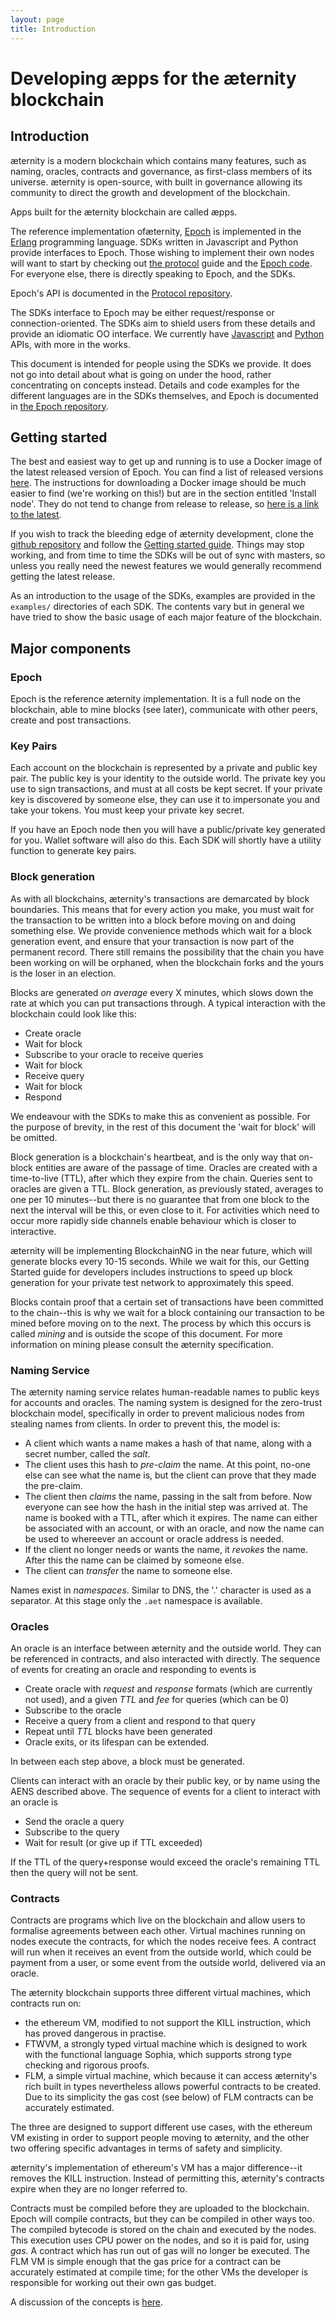```yaml
---
layout: page
title: Introduction
---
```


# Developing æpps for the æternity blockchain

## Introduction
æternity is a modern blockchain which contains many features, such as naming, oracles, contracts and governance, as first-class members of its universe. æternity is open-source, with built in governance allowing its community to direct the growth and development of the blockchain.

Apps built for the æternity blockchain are called æpps.

The reference implementation ofæternity, [Epoch](https://github.com/aeternity/epoch) is implemented in the [Erlang](https://www.erlang.org/) programming language. SDKs written in Javascript and Python provide interfaces to Epoch. Those wishing to implement their own nodes will want to start by checking out [the protocol](https://github.com/aeternity/protocol) guide and the [Epoch code](https://github.com/aeternity/epoch). For everyone else, there is directly speaking to Epoch, and the SDKs.

Epoch's API is documented in the [Protocol repository](https://github.com/aeternity/protocol).

The SDKs interface to Epoch may be either request/response or connection-oriented. The SDKs aim to shield users from these details and provide an idiomatic OO interface. We currently have [Javascript](https://github.com/aeternity/aepp-sdk-js) and [Python](https://github.com/aeternity/aepp-sdk-python) APIs, with more in the works.

This document is intended for people using the SDKs we provide. It does not go into detail about what is going on under the hood, rather concentrating on concepts instead. Details and code examples for the different languages are in the SDKs themselves, and Epoch is documented in [the Epoch repository](https://github.com/aeternity/epoch).

## Getting started
The best and easiest way to get up and running is to use a Docker image of the latest released version of Epoch. You can find a list of released versions [here](https://github.com/aeternity/epoch/releases). The instructions for downloading a Docker image should be much easier to find (we're working on this!) but are in the section entitled 'Install node'. They do not tend to change from release to release, so [here is a link to the latest](https://github.com/aeternity/epoch/blob/master/docs/docker.md).


If you wish to track the bleeding edge of æternity development, clone the [github repository](https://github.com/aeternity/epoch) and follow the [Getting started guide](https://github.com/aeternity/aepp-sdk-python/blob/master/INSTALL.md). Things may stop working, and from time to time the SDKs will be out of sync with masters, so unless you really need the newest features we would generally recommend getting the latest release.

As an introduction to the usage of the SDKs, examples are provided in the `examples/` directories of each SDK. The contents vary but in general we have tried to show the basic usage of each major feature of the blockchain. 

## Major components

### Epoch
Epoch is the reference æternity implementation. It is a full node on the blockchain, able to mine blocks (see later), communicate with other peers, create and post transactions.

### Key Pairs
Each account on the blockchain is represented by a private and public key pair. The public key is your identity to the outside world. The private key you use to sign transactions, and must at all costs be kept secret. If your private key is discovered by someone else, they can use it to impersonate you and take your tokens. You must keep your private key secret.

If you have an Epoch node then you will have a public/private key generated for you. Wallet software will also do this. Each SDK will shortly have a utility function to generate key pairs.

### Block generation
As with all blockchains, æternity's transactions are demarcated by block boundaries. This means that for every action you make, you must wait for the transaction to be written into a block before moving on and doing something else. We provide convenience methods which wait for a block generation event, and ensure that your transaction is now part of the permanent record. There still remains the possibility that the chain you have been working on will be orphaned, when the blockchain forks and the yours is the loser in an election.

Blocks are generated *on average* every X minutes, which slows down the rate at which you can put transactions through. A typical interaction with the blockchain could look like this:

- Create oracle
- Wait for block
- Subscribe to your oracle to receive queries
- Wait for block
- Receive query
- Wait for block
- Respond

We endeavour with the SDKs to make this as convenient as possible. For the purpose of brevity, in the rest of this document the 'wait for block' will be omitted.

Block generation is a blockchain's heartbeat, and is the only way that on-block entities are aware of the passage of time. Oracles are created with a time-to-live (TTL), after which they expire from the chain. Queries sent to oracles are given a TTL. Block generation, as previously stated, averages to one per 10 minutes--but there is no guarantee that from one block to the next the interval will be this, or even close to it. For activities which need to occur more rapidly side channels enable behaviour which is closer to interactive.

æternity will be implementing BlockchainNG in the near future, which will generate blocks every 10-15 seconds. While we wait for this, our Getting Started guide for developers includes instructions to speed up block generation for your private test network to approximately this speed.

Blocks contain proof that a certain set of transactions have been committed to the chain--this is why we wait for a block containing our transaction to be mined before moving on to the next. The process by which this occurs is called *mining* and is outside the scope of this document. For more information on mining please consult the æternity specification.

### Naming Service
The æternity naming service relates human-readable names to public keys for accounts and oracles. The naming system is designed for the zero-trust blockchain model, specifically in order to prevent malicious nodes from stealing names from clients. In order to prevent this, the model is:

- A client which wants a name makes a hash of that name, along with a secret number, called the *salt*.
- The client uses this hash to *pre-claim* the name. At this point, no-one else can see what the name is, but the client can prove that they made the pre-claim.
- The client then *claims* the name, passing in the salt from before. Now everyone can see how the hash in the initial step was arrived at. The name is booked with a TTL, after which it expires. The name can either be associated with an account, or with an oracle, and now the name can be used to whereever an account or oracle address is needed.
- If the client no longer needs or wants the name, it *revokes* the name. After this the name can be claimed by someone else.
- The client can *transfer* the name to someone else.

Names exist in *namespaces*. Similar to DNS, the '.' character is used as a separator. At this stage only the `.aet` namespace is available.

### Oracles
An oracle is an interface between æternity and the outside world. They can be referenced in contracts, and also interacted with directly. The sequence of events for creating an oracle and responding to events is

- Create oracle with *request* and *response* formats (which are currently not used), and a given *TTL* and *fee* for queries (which can be 0)
- Subscribe to the oracle
- Receive a query from a client and respond to that query
- Repeat until *TTL* blocks have been generated
- Oracle exits, or its lifespan can be extended.

In between each step above, a block must be generated. 

Clients can interact with an oracle by their public key, or by name using the AENS described above. The sequence of events for a client to interact with an oracle is

- Send the oracle a query
- Subscribe to the query
- Wait for result (or give up if TTL exceeded)

If the TTL of the query+response would exceed the oracle's remaining TTL then the query will not be sent.

### Contracts
Contracts are programs which live on the blockchain and allow users to formalise agreements between each other. Virtual machines running on nodes execute the contracts, for which the nodes receive fees. A contract will run when it receives an event from the outside world, which could be payment from a user, or some event from the outside world, delivered via an oracle.

The æternity blockchain supports three different virtual machines, which contracts run on:

- the ethereum VM, modified to not support the KILL instruction, which has proved dangerous in practise.
- FTWVM, a strongly typed virtual machine which is designed to work with the functional language Sophia, which supports strong type checking and rigorous proofs.
- FLM, a simple virtual machine, which because it can access æternity's rich built in types nevertheless allows powerful contracts to be created. Due to its simplicity the gas cost (see below) of FLM contracts can be accurately estimated.

The three are designed to support different use cases, with the ethereum VM existing in order to support people moving to æternity, and the other two offering specific advantages in terms of safety and simplicity.

æternity's implementation of ethereum's VM has a major difference--it removes the KILL instruction. Instead of permitting this, æternity's contracts expire when they are no longer referred to.

Contracts must be compiled before they are uploaded to the blockchain. Epoch will compile contracts, but they can be compiled in other ways too. The compiled bytecode is stored on the chain and executed by the nodes. This execution uses CPU power on the nodes, and so it is paid for, using *gas*. A contract which has run out of gas will no longer be executed. The FLM VM is simple enough that the gas price for a contract can be accurately estimated at compile time; for the other VMs the developer is responsible for working out their own gas budget.

A discussion of the concepts is [here](https://ethereum.stackexchange.com/questions/3/what-is-meant-by-the-term-gas).

